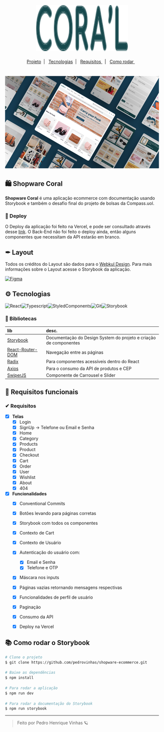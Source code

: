 <h1 align='center'>
    <img width='300px' height='150px' src='./src/assets/logo.svg'/>
</h1>

  <p align="center">
  <a href="#-keepalive"> Projeto</a>&nbsp;&nbsp;|&nbsp;&nbsp;
  <a href="#-Tecnologias"> Tecnologias</a>&nbsp;&nbsp;|&nbsp;&nbsp;
  <a href="#-Requisitos-funcionais">  Requisitos  </a>&nbsp;&nbsp;|&nbsp;&nbsp;
  <a href="#-Como-rodar-a-aplicação">  Como rodar  </a>&nbsp;&nbsp;
</p>

<h1 align='center'>
    <img src='./.github/shopware.png'/>
</h1>



## 🛍 Shopware Coral

**Shopware Coral** é uma aplicação ecommerce com documentação usando Storybook e também o desafio final do projeto de bolsas da Compass.uol. 

### 🎉 Deploy
O Deploy da aplicação foi feito na Vercel, e pode ser consultado através desse [link](https://shopware-front-3pxz.vercel.app/). O Back-End não foi feito o deploy ainda, então alguns componentes que necessitam da API estarão em branco.

## ✒ **Layout**
Todos os créditos do Layout são dados para o [Webkul Design](https://www.figma.com/@webkuldesign). Para mais informações sobre o Layout acesse o Storybook da aplicação.

[![Figma](https://img.shields.io/badge/acessar%20layout%20no%20figma-222222?style=for-the-badge&logo=figma&logoColor=white)](https://www.figma.com/community/file/1154649549752855805)

## ⚙ Tecnologias

![React](https://img.shields.io/badge/React-222?style=for-the-badge&logo=react&logoColor=blue)![Typescript](https://img.shields.io/badge/typescript-3178c6?style=for-the-badge&logo=typescript&logoColor=white)![StyledComponents](https://img.shields.io/badge/styled%20components-121212?style=for-the-badge&logo=styled-components&logoColor=pink)![Git](https://img.shields.io/badge/GIT-E44C30?style=for-the-badge&logo=git&logoColor=white)![Storybook](https://img.shields.io/badge/storybook-ff528c?style=for-the-badge&logo=storybook&logoColor=white)


### 📔 Bibliotecas

| lib   | desc.       |
| :---------- | :--------- |
| [Storybook](https://storybook.js.org/) | Documentação do Design System do projeto e criação de componentes | 
| [React-Router-DOM](https://v5.reactrouter.com/web/guides/quick-start) |  Navegação entre as páginas | 
| [Radix](https://www.radix-ui.com/) | Para componentes acessíveis dentro do React| 
| [Axios](https://axios-http.com/) | Para o consumo da API de produtos e CEP | 
| [SwiperJS](https://swiperjs.com/react#styles) | Componente de Carrousel e Slider | 

## 📝 Requisitos funcionais

### ✔ Requisitos

- [X] **Telas**
  - [X] Login
  - [X] SignUp -> Telefone ou Email e Senha
  - [X] Home
  - [X] Category
  - [X] Products
  - [X] Product 
  - [X] Checkout
  - [X] Cart
  - [X] Order
  - [X] User
  - [X] Wishlist
  - [X] About
  - [X] 404

- [X] **Funcionalidades**
  - [X] Conventional Commits
  - [X] Botões levando para páginas corretas  
  - [X] Storybook com todos os componentes
  - [X] Contexto de Cart
  - [X] Contexto de Usuário
  - [X] Autenticação do usuário com:
    - [X] Email e Senha
    - [X] Telefone e OTP
  - [X] Máscara nos inputs
  - [X] Páginas vazias retornando mensagens respectivas
  - [X] Funcionalidades de perfil de usuário
  - [X] Paginação
  - [X] Consumo da API
  - [X] Deploy na Vercel
  
  
## 📚 Como rodar o Storybook

```bash
# Clone o projeto
$ git clone https://github.com/pedrovinhas/shopware-ecommerce.git

# Baixe as dependências
$ npm install

# Para rodar a aplicação
$ npm run dev

# Para rodar a documentação do Storybook
$ npm run storybook
```

---
<blockquote> Feito por Pedro Henrique Vinhas 🪐 </blockquote>

